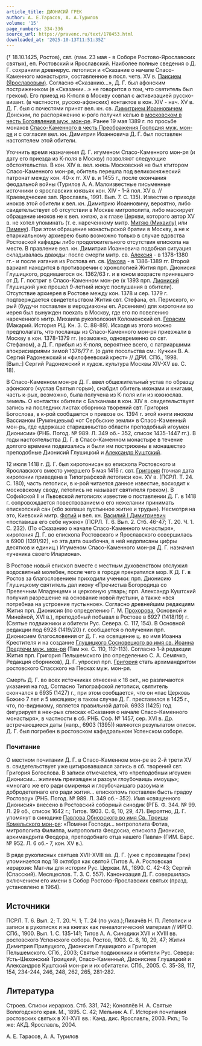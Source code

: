 ```yaml
---
article_title: ДИОНИСИЙ ГРЕК
author: А. Е.Тарасов, А. А.Турилов
volume: '15'
page_numbers: 334-336
source_url: https://pravenc.ru/text/178453.html
downloaded_at: '2025-10-13T11:51:35Z'
---
```


(† 18.10.1425, Ростов), свт. (пам. 23 мая - в Соборе Ростово-Ярославских святых), еп. Ростовский и Ярославский. Наиболее полные сведения о Д. Г. сохранили древнерус. летописи и «Сказание о начале Спасо-Каменного монастыря», составленное в посл. четв. XV в. [Паисием (Ярославовым)](<https://pravenc.ru/text/Паисием (Ярославовым).html>). Согласно «Сказанию...», Д. Г. был афонским пострижеником (в «Сказании...» не говорится о том, что святитель был греком). Его приезд из К-поля в Москву совпал с активизацией русско-визант. (в частности, русско-афонских) контактов в кон. XIV - нач. XV в. Д. Г. был с почестями принят вел. кн. св. [Димитрием Иоанновичем](<https://pravenc.ru/text/Димитрий Иоаннович.html>) Донским, по распоряжению к-рого получил келью в [московском в честь Богоявления муж. мон-ре](<https://pravenc.ru/text/московском в честь Богоявления муж  мон-ре.html>). Ранее 19 мая 1389 г. по просьбе монахов [Спасо-Каменного в честь Преображения Господня муж. мон-ря](<https://pravenc.ru/text/Спасо-Каменного в честь Преображения Господня муж  мон-ря.html>) и с согласия вел. кн. Димитрия Иоанновича Д. Г. был поставлен настоятелем этой обители.

Уточнить время назначения Д. Г. игуменом Спасо-Каменного мон-ря (и дату его приезда из К-поля в Москву) позволяют следующие обстоятельства. В кон. XIV в. вел. князь Московский не был ктитором Спасо-Каменного мон-ря, обитель перешла под великокняжеский патронат между кон. 40-х гг. XV в. и 1455 г., после окончания феодальной войны (Турилов А. А. Малоизвестные письменные источники о ярославских князьях кон. XIV - 1-й пол. XV в. // Краеведческие зап. Ярославль, 1991. Вып. 7. С. 135). Известие о приходе иноков этой обители к вел. кн. Димитрию Иоанновичу, вероятно, либо свидетельствует об отсутствии в Москве митрополита, либо маскирует обращение иноков не к вел. князю, а к главе Церкви, которого автор XV в. не хотел упоминать (т. е. нареченному митр. [Митяю (Михаилу)](<https://pravenc.ru/text/Митяю (Михаилу).html>) или [Пимену](https://pravenc.ru/text/Пимену.html)). При этом обращение монастырской братии в Москву, а не к епархиальному архиерею было возможно только в случае вдовства Ростовской кафедры либо продолжительного отсутствия епископа на месте. В правление вел. кн. Димитрия Иоанновича подобная ситуация складывалась дважды: после смерти митр. св. [Алексия](https://pravenc.ru/text/АЛЕКСИЙ.html) - в 1378-1380 гг.- и после изгания из Ростова еп. св. [Иакова](https://pravenc.ru/text/Иаков.html) - в 1386-1389 гг. Второй вариант находится в противоречии с хронологией Жития прп. Дионисия Глушицкого, родившегося ок. 1362/63 г. и в юном возрасте принявшего от Д. Г. постриг в Спасо-Каменном мон-ре (к 1393 прп. [Дионисий](https://pravenc.ru/text/Дионисий.html) Глушицкий уже прошел 9-летний искус послушания в обители). Отсутствие архиерея в Ростове между кон. 1378 и сер. 1379 г. подтверждается свидетельством Жития свт. Стефана, еп. Пермского, к-рый (будучи поставлен в иеродиаконы еп. Арсением) для хиротонии во иерея был вынужден поехать в Москву, где его по повелению нареченного митр. Михаила рукоположил Коломенский еп. [Герасим](https://pravenc.ru/text/Герасим.html) (Макарий. История РЦ. Кн. 3. С. 88-89). Исходя из этого можно предполагать, что посланцы из Спасо-Каменного мон-ря приезжали в Москву в кон. 1378-1379 гг. (возможно, одновременно со свт. Стефаном), а Д. Г. прибыл из К-поля, вероятнее всего, с патриаршими апокрисиариями зимой 1376/77 г. (о дате посольства см.: Кучкин В. А. Сергий Радонежский и «филофеевский крест» // ДРИ. СПб., 1998. [Вып.:] Сергий Радонежский и худож. культура Москвы XIV-XV вв. С. 18).

В Спасо-Каменном мон-ре Д. Г. ввел общежительный устав по образцу афонского («устав Святыя горы»), снабдил обитель иконами и книгами, часть к-рых, возможно, была получена из К-поля или из южнослав. земель. О контактах обители с Балканами в кон. XIV в. свидетельствует запись на последних листах сборника творений свт. Григория Богослова, в к-рой сообщается о привозе ок. 1394 г. этой книги иноком Вассианом (Румянцевым) «от Сербьские земли» в Спасо-Каменный мон-рь, где «держаше старишиньство области преподобный игоумен Дионисии» (РНБ. Погод. № 989. Л. 349 об.- 352, список 1435-1447 гг.). В годы настоятельства Д. Г. в Спасо-Каменном монастыре в течение долгого времени подвизались и были им пострижены в монашество преподобные Дионисий Глушицкий и [Александр Куштский](<https://pravenc.ru/text/Александр Куштский.html>).

12 июля 1418 г. Д. Г. был хиротонисан во епископа Ростовского и Ярославского вместо умершего 5 мая 1416 г. свт. [Григория](https://pravenc.ru/text/Григорий.html) (точная дата хиротонии приведена в Типографской летописи кон. XV в. (ПСРЛ. Т. 24. С. 180), часть летописи, в к-рой читается данное известие, восходит к московскому своду, летопись не называет святителя греком). В Софийской II и Львовской летописях известие о поставлении Д. Г. в 1418 г. сопровождается повествованием о его нежелании принимать епископский сан («бо желаше пустынное житие и труды»). Несмотря на это, Киевский митр. [Фотий](https://pravenc.ru/text/Фотий.html) и вел. кн. [Василий I Димитриевич](<https://pravenc.ru/text/Василий I Димитриевич.html>) «поставиша его себе нужею» (ПСРЛ. Т. 6. Вып. 2. Стб. 46-47; Т. 20. Ч. 1. С. 232). (По «Сказанию о начале Спасо-Каменного монастыря», хиротония Д. Г. во епископа Ростовского и Ярославского совершилась в 6900 (1391/92), но эта дата ошибочна, в ней недописаны цифры десятков и единиц.) Игуменом Спасо-Каменного мон-ря Д. Г. назначил «ученика своего Илариона».

В Ростове новый епископ вместе с местным духовенством отслужил водосвятный молебен, после чего в городе прекратился мор. К Д. Г. в Ростов за благословением приходили ученики: прп. Дионисию Глушицкому святитель дал икону «Пречистыа Богородица со Превечным Младенцем» и церковную утварь; прп. Александр Куштский получил разрешение на основание новой пустыни, а также «вся потребнаа на устроение пустынное». Согласно древнейшим редакциям Жития прп. Дионисия (по определению Г. М. [Прохорова](https://pravenc.ru/text/Прохорова.html), Основной и Минейной, XVI в.), преподобный побывал в Ростове в 6927 (1418/19) г. (Святые подвижники и обители Рус. Севера. С. 117, 154). В Основной редакции под 6928 (1419/20) г. сообщается о получении прп. Дионисием благословения от Д. Г. на освящение ц. во имя Иоанна Крестителя и на создание [Глушицкого Сосновецкого во имя св. Иоанна Предтечи муж. мон-ря](<https://pravenc.ru/text/Глушицкого Сосновецкого во имя св  Иоанна Предтечи муж  мон-ря.html>) (Там же. С. 110, 112-113). Согласно 1-й редакции Жития прп. Григория Пельшемского (по определению С. А. Семячко, Редакция сборников), Д. Г. упросил прп. [Григория](https://pravenc.ru/text/Григорий.html) стать архимандритом ростовского Спасского на Песках муж. мон-ря.

Смерть Д. Г. во всех источниках отнесена к 18 окт., но различаются указания на год. Согласно Типографской летописи, святитель скончался в 6935 (1427) г., при этом сообщается, что он «пас Церковь Божию 7 лет и 5 месяцев»; в таком случае Д. Г. преставился в 1425 г., что, по-видимому, является правильной датой. 6933 (1425) год фигурирует в нек-рых списках «Сказания о начале Спасо-Каменного монастыря», в частности в сб. РНБ. Соф. № 1457, сер. XVI в. Др. встречающиеся даты (напр., 6903 (1395)) являются результатом описок. Д. Г. был погребен в ростовском кафедральном Успенском соборе.

### Почитание

О местном почитании Д. Г. в Спасо-Каменном мон-ре во 2-й трети XV в. свидетельствует уже цитировавшаяся запись в сб. творений свт. Григория Богослова. В записи отмечается, что «преподобныи игоумен Дионисии... житиемь преизящен и разоум глоубочаишь имоущь»; «многаго же его ради смиренья и глоубочаишаго разоума и добродетелнаго его ради жития... епископомь поставлен бысть градоу Ростовоу» (РНБ. Погод. № 989. Л. 349 об.- 352). Имя «священного Дионисия» внесено в Ростовский соборный синодик (РГБ. Ф. 344. № 99. Л. 29 об., список 1642 г.; Титов. 1903. С. 6, 10, 29, 47). Вероятно, Д. Г. упомянут в синодике [Павлова Обнорского во имя Св. Троицы Комельского мон-ря](<https://pravenc.ru/text/Павлова Обнорского во имя Св  Троицы Комельского мон-ря.html>): «Помяни Господи… митрополита Фотиа, митрополита Филиппа, митрополита Феодосиа, епископа Дионисиа, архимандрита Феодора, преподобнаго отца нашего Павла» (ГИМ. Барс. № 952. Л. 6 об.- 7, кон. XV в.).

В ряде рукописных святцев XVII-XVIII вв. Д. Г. (уже с прозвищем Грек) упоминается под 18 октября как святой (Титов А. А. Ростовская иерархия: Мат-лы для истории Рус. Церкви. М., 1890. С. 42-43; Сергий (Спасский). Месяцеслов. Т. 3. С. 557). Канонизация Д. Г. совершилась включением его имени в Собор Ростово-Ярославских святых (празд. установлено в 1964).

## Источники

ПСРЛ. Т. 6. Вып. 2; Т. 20. Ч. 1; Т. 24 (по указ.);Лихачёв Н. П. Летописи и записи в рукописях и на книгах как генеалогический материал // ИРГО. СПб., 1900. Вып. 1. С. 135-141; Титов А. А. Синодики XVII и XVIII вв. ростовского Успенского собора. Ростов, 1903. С. 6, 10, 29, 47; Жития Димитрия Прилуцкого, Дионисия Глушицкого и Григория Пельшемского. СПб., 2003; Святые подвижники и обители Рус. Севера: Усть-Шехонский Троицкий, Спасо-Каменный, Дионисиев Глушицкий и Александров Куштский мон-ри и их обитатели. СПб., 2005. С. 35-38, 117, 154, 234-244, 246, 248, 262, 265, 281-282.

## Литература

Строев. Списки иерархов. Стб. 331, 742; Коноплёв Н. А. Святые Вологодского края. М., 1895. С. 42; Мельник А. Г. История почитания ростовских святых в XII-XVII вв.: Канд. дис. Ярославль, 2003. Ркп.; То же: АКД. Ярославль, 2004.

А. Е.  Тарасов,   А. А.  Турилов
